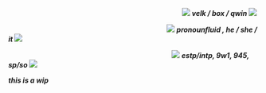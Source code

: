 ⠀⠀⠀⠀⠀⠀⠀⠀⠀⠀⠀⠀⠀⠀⠀⠀⠀⠀⠀⠀⠀⠀⠀⠀⠀⠀⠀⠀⠀⠀⠀⠀⠀⠀<img src="https://vnc.crd.co/assets/images/gallery17/1e3e1ac9_original.gif?v=a1cbab2d"> <b><i> velk / box / qwin </b></i> <img src="https://vnc.crd.co/assets/images/gallery17/8da51f7a_original.gif?v=a1cbab2d">

⠀⠀⠀⠀⠀⠀⠀⠀⠀⠀⠀⠀⠀⠀⠀⠀⠀⠀⠀⠀⠀⠀⠀⠀⠀⠀⠀⠀⠀⠀⠀<img src="https://vnc.crd.co/assets/images/gallery21/b0a2a749_original.gif?v=a1cbab2d"> <b><i> pronounfluid , he / she / it </b></i> <img src="https://vnc.crd.co/assets/images/gallery21/b0a2a749_original.gif?v=a1cbab2d">

⠀⠀⠀⠀⠀⠀⠀⠀⠀⠀⠀⠀⠀⠀⠀⠀⠀⠀⠀⠀⠀⠀⠀⠀⠀⠀⠀⠀⠀⠀⠀⠀<img src="https://vnc.crd.co/assets/images/gallery15/54c0828a_original.gif?v=a1cbab2d"> <b><i> estp/intp, 9w1, 945, sp/so </b></i> <img src="https://vnc.crd.co/assets/images/gallery15/54c0828a_original.gif?v=a1cbab2d">

<b><i>this is a wip</b></i>
